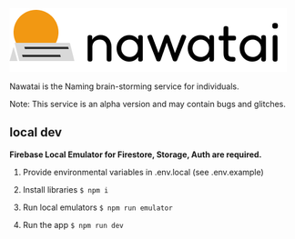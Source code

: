 ![nawatai](docs/service_logo.png)

Nawatai is the Naming brain-storming service for individuals.

Note: This service is an alpha version and may contain bugs and glitches.

## local dev
**Firebase Local Emulator for Firestore, Storage, Auth are required.**

1. Provide environmental variables in .env.local (see .env.example)

2. Install libraries `$ npm i`

3. Run local emulators `$ npm run emulator`

4. Run the app `$ npm run dev`
